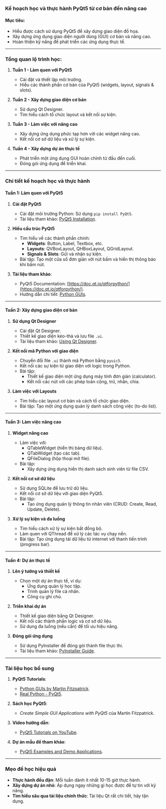 ### **Kế hoạch học và thực hành PyQt5 từ cơ bản đến nâng cao**

#### **Mục tiêu:**
- Hiểu được cách sử dụng PyQt5 để xây dựng giao diện đồ họa.
- Xây dựng ứng dụng giao diện người dùng (GUI) cơ bản và nâng cao.
- Hoàn thiện kỹ năng để phát triển các ứng dụng thực tế.

---

### **Tổng quan lộ trình học:**

1. **Tuần 1 - Làm quen với PyQt5**
   - Cài đặt và thiết lập môi trường.
   - Hiểu các thành phần cơ bản của PyQt5 (widgets, layout, signals & slots).

2. **Tuần 2 - Xây dựng giao diện cơ bản**
   - Sử dụng Qt Designer.
   - Tìm hiểu cách tổ chức layout và kết nối sự kiện.

3. **Tuần 3 - Làm việc với nâng cao**
   - Xây dựng ứng dụng phức tạp hơn với các widget nâng cao.
   - Kết nối cơ sở dữ liệu và xử lý sự kiện.

4. **Tuần 4 - Xây dựng dự án thực tế**
   - Phát triển một ứng dụng GUI hoàn chỉnh từ đầu đến cuối.
   - Đóng gói ứng dụng để triển khai.

---

### **Chi tiết kế hoạch học và thực hành**

#### **Tuần 1: Làm quen với PyQt5**

1. **Cài đặt PyQt5**
   - Cài đặt môi trường Python: Sử dụng `pip install PyQt5`.
   - Tài liệu tham khảo: [PyQt5 Installation](https://www.pythonguis.com/faq/install-pyqt5/).

2. **Hiểu cấu trúc PyQt5**
   - Tìm hiểu về các thành phần chính:
     - **Widgets**: Button, Label, Textbox, etc.
     - **Layouts**: QVBoxLayout, QHBoxLayout, QGridLayout.
     - **Signals & Slots**: Gửi và nhận sự kiện.
   - Bài tập: Tạo một cửa sổ đơn giản với nút bấm và hiển thị thông báo khi bấm nút.

3. **Tài liệu tham khảo**:
   - PyQt5 Documentation: [https://doc.qt.io/qtforpython/](https://doc.qt.io/qtforpython/).
   - Hướng dẫn chi tiết: [Python GUIs](https://www.pythonguis.com/tutorials/).

---

#### **Tuần 2: Xây dựng giao diện cơ bản**

1. **Sử dụng Qt Designer**
   - Cài đặt Qt Designer.
   - Thiết kế giao diện kéo-thả và lưu file `.ui`.
   - Tài liệu tham khảo: [Using Qt Designer](https://www.pythonguis.com/tutorials/using-qt-designer/).

2. **Kết nối mã Python với giao diện**
   - Chuyển đổi file `.ui` thành mã Python bằng `pyuic5`.
   - Kết nối các sự kiện từ giao diện với logic trong Python.
   - Bài tập:
     - Thiết kế giao diện một ứng dụng máy tính đơn giản (calculator).
     - Kết nối các nút với các phép toán cộng, trừ, nhân, chia.

3. **Làm việc với Layouts**
   - Tìm hiểu các layout cơ bản và cách tổ chức giao diện.
   - Bài tập: Tạo một ứng dụng quản lý danh sách công việc (to-do list).

---

#### **Tuần 3: Làm việc nâng cao**

1. **Widget nâng cao**
   - Làm việc với:
     - QTableWidget (hiển thị bảng dữ liệu).
     - QTabWidget (tạo các tab).
     - QFileDialog (hộp thoại mở file).
   - Bài tập:
     - Xây dựng ứng dụng hiển thị danh sách sinh viên từ file CSV.

2. **Kết nối cơ sở dữ liệu**
   - Sử dụng SQLite để lưu trữ dữ liệu.
   - Kết nối cơ sở dữ liệu với giao diện PyQt5.
   - Bài tập:
     - Tạo ứng dụng quản lý thông tin nhân viên (CRUD: Create, Read, Update, Delete).

3. **Xử lý sự kiện và đa luồng**
   - Tìm hiểu cách xử lý sự kiện bất đồng bộ.
   - Làm quen với QThread để xử lý các tác vụ chạy nền.
   - Bài tập: Tạo ứng dụng tải dữ liệu từ internet với thanh tiến trình (progress bar).

---

#### **Tuần 4: Dự án thực tế**

1. **Lên ý tưởng và thiết kế**
   - Chọn một dự án thực tế, ví dụ:
     - Ứng dụng quản lý học tập.
     - Trình quản lý file cá nhân.
     - Công cụ ghi chú.

2. **Triển khai dự án**
   - Thiết kế giao diện bằng Qt Designer.
   - Kết nối các thành phần logic và cơ sở dữ liệu.
   - Sử dụng đa luồng (nếu cần) để tối ưu hiệu năng.

3. **Đóng gói ứng dụng**
   - Sử dụng PyInstaller để đóng gói thành file thực thi.
   - Tài liệu tham khảo: [PyInstaller Guide](https://pyinstaller.org/).

---

### **Tài liệu học bổ sung**
1. **PyQt5 Tutorials**:
   - [Python GUIs by Martin Fitzpatrick](https://www.pythonguis.com/).
   - [Real Python - PyQt5](https://realpython.com/pyqt-python-gui-framework/).

2. **Sách học PyQt5**:
   - *Create Simple GUI Applications with PyQt5* của Martin Fitzpatrick.

3. **Video hướng dẫn**:
   - [PyQt5 Tutorials on YouTube](https://www.youtube.com/results?search_query=pyqt5+tutorial).

4. **Dự án mẫu để tham khảo**:
   - [PyQt5 Examples and Demo Applications](https://www.pythonguis.com/examples/).

---

### **Mẹo để học hiệu quả**
- **Thực hành đều đặn**: Mỗi tuần dành ít nhất 10-15 giờ thực hành.
- **Xây dựng dự án nhỏ**: Áp dụng ngay những gì học được để tự tin với kỹ năng.
- **Tìm hiểu sâu qua tài liệu chính thức**: Tài liệu Qt rất chi tiết, hãy tận dụng.